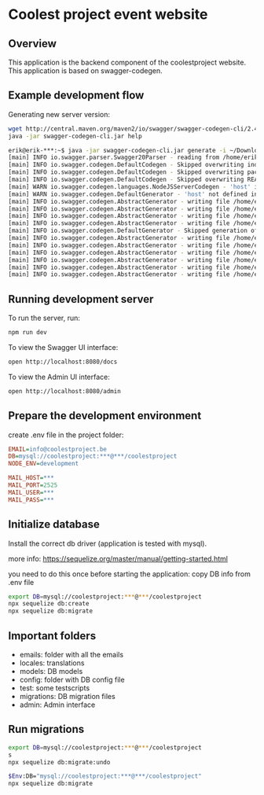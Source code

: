 # Coolest project event website

## Overview

This application is the backend component of the coolestproject website. This application is based on swagger-codegen.

## Example development flow

Generating new server version:

```bash
wget http://central.maven.org/maven2/io/swagger/swagger-codegen-cli/2.4.9/swagger-codegen-cli-2.4.9.jar -O swagger-codegen-cli.jar
java -jar swagger-codegen-cli.jar help

erik@erik-***:~$ java -jar swagger-codegen-cli.jar generate -i ~/Downloads/coderdojo.yaml -o ~/coolestproject-backend -l nodejs-server
[main] INFO io.swagger.parser.Swagger20Parser - reading from /home/erik/Downloads/coderdojo.yaml
[main] INFO io.swagger.codegen.DefaultCodegen - Skipped overwriting index.js as the file already exists in /home/erik/coolestproject-backend//index.js
[main] INFO io.swagger.codegen.DefaultCodegen - Skipped overwriting package.json as the file already exists in /home/erik/coolestproject-backend//package.json
[main] INFO io.swagger.codegen.DefaultCodegen - Skipped overwriting README.md as the file already exists in /home/erik/coolestproject-backend//README.md
[main] WARN io.swagger.codegen.languages.NodeJSServerCodegen - 'host' in the specification is empty or undefined. Default to http://localhost.
[main] WARN io.swagger.codegen.DefaultGenerator - 'host' not defined in the spec. Default to 'localhost'.
[main] INFO io.swagger.codegen.AbstractGenerator - writing file /home/erik/coolestproject-backend/service/LoginService.js
[main] INFO io.swagger.codegen.AbstractGenerator - writing file /home/erik/coolestproject-backend/controllers/Login.js
[main] INFO io.swagger.codegen.AbstractGenerator - writing file /home/erik/coolestproject-backend/service/ProjectService.js
[main] INFO io.swagger.codegen.AbstractGenerator - writing file /home/erik/coolestproject-backend/controllers/Project.js
[main] INFO io.swagger.codegen.DefaultGenerator - Skipped generation of /home/erik/coolestproject-backend/service/RegistrationService.js due to rule in .swagger-codegen-ignore
[main] INFO io.swagger.codegen.AbstractGenerator - writing file /home/erik/coolestproject-backend/controllers/Registration.js
[main] INFO io.swagger.codegen.AbstractGenerator - writing file /home/erik/coolestproject-backend/service/UserService.js
[main] INFO io.swagger.codegen.AbstractGenerator - writing file /home/erik/coolestproject-backend/controllers/User.js
[main] INFO io.swagger.codegen.AbstractGenerator - writing file /home/erik/coolestproject-backend/utils/writer.js
[main] INFO io.swagger.codegen.AbstractGenerator - writing file /home/erik/coolestproject-backend/api/swagger.yaml
[main] INFO io.swagger.codegen.AbstractGenerator - writing file /home/erik/coolestproject-backend/.swagger-codegen/VERSION
```

## Running development server

To run the server, run:

```bash
npm run dev
```

To view the Swagger UI interface:

```bash
open http://localhost:8080/docs
```

To view the Admin UI interface:

```bash
open http://localhost:8080/admin
```

## Prepare the development environment

create .env file in the project folder:

```INI
EMAIL=info@coolestproject.be
DB=mysql://coolestproject:***@***/coolestproject
NODE_ENV=development

MAIL_HOST=***
MAIL_PORT=2525
MAIL_USER=***
MAIL_PASS=***
```

## Initialize database

Install the correct db driver (application is tested with mysql).

more info: https://sequelize.org/master/manual/getting-started.html

you need to do this once before starting the application:
copy DB info from .env file

```bash
export DB=mysql://coolestproject:***@***/coolestproject
npx sequelize db:create
npx sequelize db:migrate
```

## Important folders

* emails: folder with all the emails
* locales: translations
* models: DB models
* config: folder with DB config file
* test: some testscripts
* migrations: DB migration files
* admin: Admin interface

## Run migrations
```bash
export DB=mysql://coolestproject:***@***/coolestproject
s
npx sequelize db:migrate:undo

$Env:DB="mysql://coolestproject:***@***/coolestproject"
npx sequelize db:migrate
```